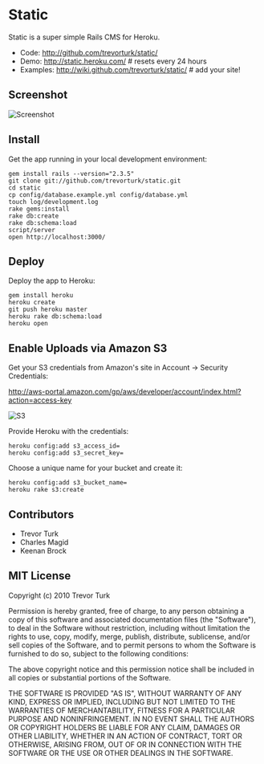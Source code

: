 Static
======

Static is a super simple Rails CMS for Heroku.

- Code: <http://github.com/trevorturk/static/>
- Demo: <http://static.heroku.com/> # resets every 24 hours
- Examples: <http://wiki.github.com/trevorturk/static/> # add your site!


Screenshot
----------

![Screenshot](http://s3.amazonaws.com/trevorturk/static.png)


Install
-------

Get the app running in your local development environment:

    gem install rails --version="2.3.5"
    git clone git://github.com/trevorturk/static.git
    cd static
    cp config/database.example.yml config/database.yml
    touch log/development.log
    rake gems:install
    rake db:create
    rake db:schema:load
    script/server
    open http://localhost:3000/


Deploy
------

Deploy the app to Heroku:

    gem install heroku
    heroku create
    git push heroku master
    heroku rake db:schema:load
    heroku open


Enable Uploads via Amazon S3
----------------------------

Get your S3 credentials from Amazon's site in Account -> Security Credentials:

<http://aws-portal.amazon.com/gp/aws/developer/account/index.html?action=access-key>

![S3](http://s3.amazonaws.com/trevorturk/static-s3.png)

Provide Heroku with the credentials:

    heroku config:add s3_access_id=
    heroku config:add s3_secret_key=

Choose a unique name for your bucket and create it:

    heroku config:add s3_bucket_name=
    heroku rake s3:create


Contributors
------------

- Trevor Turk
- Charles Magid
- Keenan Brock


MIT License
-----------

Copyright (c) 2010 Trevor Turk

Permission is hereby granted, free of charge, to any person
obtaining a copy of this software and associated documentation
files (the "Software"), to deal in the Software without
restriction, including without limitation the rights to use,
copy, modify, merge, publish, distribute, sublicense, and/or sell
copies of the Software, and to permit persons to whom the
Software is furnished to do so, subject to the following
conditions:

The above copyright notice and this permission notice shall be
included in all copies or substantial portions of the Software.

THE SOFTWARE IS PROVIDED "AS IS", WITHOUT WARRANTY OF ANY KIND,
EXPRESS OR IMPLIED, INCLUDING BUT NOT LIMITED TO THE WARRANTIES
OF MERCHANTABILITY, FITNESS FOR A PARTICULAR PURPOSE AND
NONINFRINGEMENT. IN NO EVENT SHALL THE AUTHORS OR COPYRIGHT
HOLDERS BE LIABLE FOR ANY CLAIM, DAMAGES OR OTHER LIABILITY,
WHETHER IN AN ACTION OF CONTRACT, TORT OR OTHERWISE, ARISING
FROM, OUT OF OR IN CONNECTION WITH THE SOFTWARE OR THE USE OR
OTHER DEALINGS IN THE SOFTWARE.